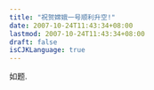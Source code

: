 ```yaml
---
title: "祝贺嫦娥一号顺利升空!"
date: 2007-10-24T11:43:34+08:00
lastmod: 2007-10-24T11:43:34+08:00
draft: false
isCJKLanguage: true
---
```


如题.